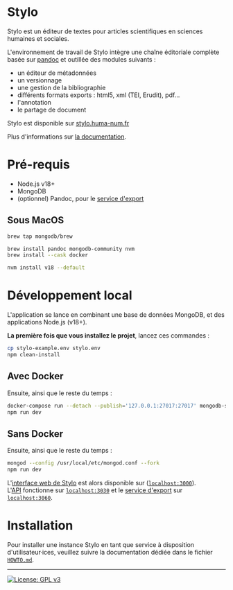 # Stylo

Stylo est un éditeur de textes pour articles scientifiques en sciences humaines et sociales.

L'environnement de travail de Stylo intègre une chaîne éditoriale complète basée sur [pandoc](http://pandoc.org/) et outillée des modules suivants :

- un éditeur de métadonnées
- un versionnage
- une gestion de la bibliographie
- différents formats exports : html5, xml (TEI, Erudit), pdf...
- l'annotation
- le partage de document

Stylo est disponible sur [stylo.huma-num.fr](https://stylo.huma-num.fr)

Plus d'informations sur [la documentation](http://stylo-doc.ecrituresnumeriques.ca/).

# Pré-requis

- Node.js v18+
- MongoDB
- (optionnel) Pandoc, pour le [service d'export](./export)

## Sous MacOS

```bash
brew tap mongodb/brew

brew install pandoc mongodb-community nvm
brew install --cask docker

nvm install v18 --default
```

# Développement local

L'application se lance en combinant une base de données MongoDB, et des applications Node.js (v18+).

**La première fois que vous installez le projet**, lancez ces commandes :

```bash
cp stylo-example.env stylo.env
npm clean-install
```

## Avec Docker

Ensuite, ainsi que le reste du temps :

```bash
docker-compose run --detach --publish='127.0.0.1:27017:27017' mongodb-stylo
npm run dev
```

## Sans Docker

Ensuite, ainsi que le reste du temps :

```bash
mongod --config /usr/local/etc/mongod.conf --fork
npm run dev
```

L'[interface web de Stylo](./front) est alors disponible sur ([`localhost:3000`](http://localhost:3000)).<br>
L'[API](./graphql) fonctionne sur [`localhost:3030`](http://localhost:3030/) et le [service d'export](./export) sur [`localhost:3060`](http://localhost:3060/).

# Installation

Pour installer une instance Stylo en tant que service à disposition d'utilisateur·ices, veuillez suivre la documentation dédiée dans le fichier [`HOWTO.md`](HOWTO.md).

---

[![License: GPL v3](https://img.shields.io/badge/License-GPL%20v3-blue.svg)](https://www.gnu.org/licenses/gpl-3.0)

